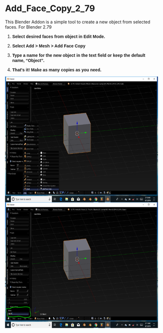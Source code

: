 # Add_Face_Copy_2_79
This Blender Addon is a simple tool to create a new object from selected faces.  For Blender 2.79

    
<!DOCTYPE HTML PUBLIC "-//W3C//DTD HTML 4.0 Transitional//EN">
<HTML>

<BODY LANG="en-US" DIR="LTR">

<OL>
	<LI><P STYLE="margin-bottom: 0in"><FONT FACE="Yu Gothic UI, sans-serif"><B>Select
	desired faces from object in Edit Mode.</B></FONT></P>
	<LI><P STYLE="margin-bottom: 0in"><FONT FACE="Yu Gothic UI, sans-serif"><B>Select
	Add &gt; Mesh &gt; Add Face Copy</B></FONT></P>
	<LI><P STYLE="margin-bottom: 0in"><FONT FACE="Yu Gothic UI, sans-serif"><B>Type
	a name for the new object in the text field or keep the default
	name, &ldquo;Object&rdquo;.</B></FONT></P>
	<LI><P STYLE="margin-bottom: 0in"><FONT FACE="Yu Gothic UI, sans-serif"><B>That's
	it! Make as many copies as you need.</B></FONT></P>
</OL>
<P STYLE="margin-bottom: 0in"><IMG SRC="Add_Face_Copy_Addon_2_79_html_6cb80576.png" NAME="graphics1" ALIGN=LEFT WIDTH=665 HEIGHT=415 BORDER=0><BR CLEAR=LEFT><IMG SRC="Add_Face_Copy_Addon_2_79_html_m549f5c7b.png" NAME="graphics2" ALIGN=LEFT WIDTH=665 HEIGHT=415 BORDER=0><BR CLEAR=LEFT><BR>

</BODY>
</HTML>
